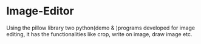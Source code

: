 # Image-Editor
Using the pillow library two python(demo & )programs developed for image 
editing, it has the functionalities like crop, write on image, draw image 
etc.
